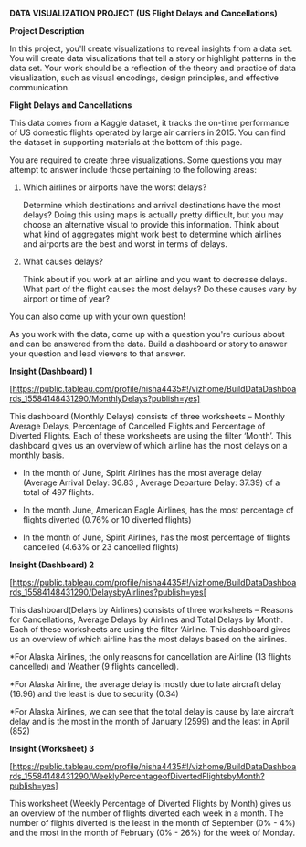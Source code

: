 **DATA VISUALIZATION PROJECT (US Flight Delays and Cancellations)**


**Project Description**

In this project, you'll create visualizations to reveal insights from a data set. You will create data visualizations that tell a story or highlight patterns in the data set. Your work should be a reflection of the theory and practice of data visualization, such as visual encodings, design principles, and effective communication.


**Flight Delays and Cancellations**

This data comes from a Kaggle dataset, it tracks the on-time performance of US domestic flights operated by large air carriers in 2015. You can find the dataset in supporting materials at the bottom of this page.


You are required to create three visualizations. Some questions you may attempt to answer include those pertaining to the following areas:


1. Which airlines or airports have the worst delays?

	Determine which destinations and arrival destinations have the most delays? Doing this using maps is actually pretty difficult, but you may choose an alternative visual to provide this information. Think about what kind of aggregates might work best to determine which airlines and airports are the best and worst in terms of delays.

2. What causes delays?

	Think about if you work at an airline and you want to decrease delays. What part of the flight causes the most delays? Do these causes vary by airport or time of year?

You can also come up with your own question!

As you work with the data, come up with a question you're curious about and can be answered from the data. Build a dashboard or story to answer your question and lead viewers to that answer.


**Insight (Dashboard) 1**

[https://public.tableau.com/profile/nisha4435#!/vizhome/BuildDataDashboards_15584148431290/MonthlyDelays?publish=yes]

This dashboard (Monthly Delays) consists of three worksheets – Monthly Average Delays, Percentage of Cancelled Flights and Percentage of Diverted Flights. Each of these worksheets are using the filter ‘Month’. This dashboard gives us an overview of which airline has the most delays on a monthly basis.

* In the month of June, Spirit Airlines has the most average delay (Average Arrival Delay: 36.83 , Average Departure Delay: 37.39) of a total of 497 flights.

* In the month June, American Eagle Airlines, has the most percentage of flights diverted (0.76% or 10 diverted flights)

* In the month of June, Spirit Airlines, has the most percentage of flights cancelled (4.63% or 23 cancelled flights)


**Insight (Dashboard) 2**

[https://public.tableau.com/profile/nisha4435#!/vizhome/BuildDataDashboards_15584148431290/DelaysbyAirlines?publish=yes[

This dashboard(Delays by Airlines) consists of three worksheets – Reasons for Cancellations, Average Delays by Airlines and Total Delays by Month. Each of these worksheets are using the filter ‘Airline. This dashboard gives us an overview of which airline has the most delays based on the airlines.

*For Alaska Airlines, the only reasons for cancellation are Airline (13 flights cancelled) and Weather (9 flights cancelled).

*For Alaska Airline, the average delay is mostly due to late aircraft delay (16.96) and the least is due to security (0.34)

*For Alaska Airlines, we can see that the total delay is cause by late aircraft delay and is the most in the month of January (2599) and the least in April (852)


**Insight (Worksheet) 3**

[https://public.tableau.com/profile/nisha4435#!/vizhome/BuildDataDashboards_15584148431290/WeeklyPercentageofDivertedFlightsbyMonth?publish=yes]

This worksheet (Weekly Percentage of  Diverted Flights by Month) gives us an overview of the number of flights diverted each week in a month. The number of flights diverted is the least in the month of September (0% - 4%) and the most in the month of February (0% - 26%) for the week of Monday.
